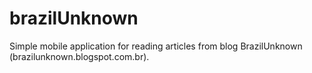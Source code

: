 # brazilUnknown
Simple mobile application for reading articles from blog BrazilUnknown (brazilunknown.blogspot.com.br).